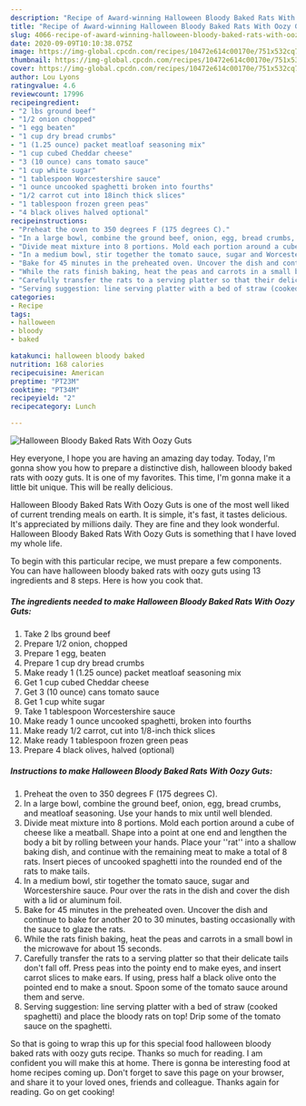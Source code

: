 ```yaml
---
description: "Recipe of Award-winning Halloween Bloody Baked Rats With Oozy Guts"
title: "Recipe of Award-winning Halloween Bloody Baked Rats With Oozy Guts"
slug: 4066-recipe-of-award-winning-halloween-bloody-baked-rats-with-oozy-guts
date: 2020-09-09T10:10:38.075Z
image: https://img-global.cpcdn.com/recipes/10472e614c00170e/751x532cq70/halloween-bloody-baked-rats-with-oozy-guts-recipe-main-photo.jpg
thumbnail: https://img-global.cpcdn.com/recipes/10472e614c00170e/751x532cq70/halloween-bloody-baked-rats-with-oozy-guts-recipe-main-photo.jpg
cover: https://img-global.cpcdn.com/recipes/10472e614c00170e/751x532cq70/halloween-bloody-baked-rats-with-oozy-guts-recipe-main-photo.jpg
author: Lou Lyons
ratingvalue: 4.6
reviewcount: 17996
recipeingredient:
- "2 lbs ground beef"
- "1/2 onion chopped"
- "1 egg beaten"
- "1 cup dry bread crumbs"
- "1 (1.25 ounce) packet meatloaf seasoning mix"
- "1 cup cubed Cheddar cheese"
- "3 (10 ounce) cans tomato sauce"
- "1 cup white sugar"
- "1 tablespoon Worcestershire sauce"
- "1 ounce uncooked spaghetti broken into fourths"
- "1/2 carrot cut into 18inch thick slices"
- "1 tablespoon frozen green peas"
- "4 black olives halved optional"
recipeinstructions:
- "Preheat the oven to 350 degrees F (175 degrees C)."
- "In a large bowl, combine the ground beef, onion, egg, bread crumbs, and meatloaf seasoning. Use your hands to mix until well blended."
- "Divide meat mixture into 8 portions. Mold each portion around a cube of cheese like a meatball. Shape into a point at one end and lengthen the body a bit by rolling between your hands. Place your &#39;&#39;rat&#39;&#39; into a shallow baking dish, and continue with the remaining meat to make a total of 8 rats. Insert pieces of uncooked spaghetti into the rounded end of the rats to make tails."
- "In a medium bowl, stir together the tomato sauce, sugar and Worcestershire sauce. Pour over the rats in the dish and cover the dish with a lid or aluminum foil."
- "Bake for 45 minutes in the preheated oven. Uncover the dish and continue to bake for another 20 to 30 minutes, basting occasionally with the sauce to glaze the rats."
- "While the rats finish baking, heat the peas and carrots in a small bowl in the microwave for about 15 seconds."
- "Carefully transfer the rats to a serving platter so that their delicate tails don&#39;t fall off. Press peas into the pointy end to make eyes, and insert carrot slices to make ears. If using, press half a black olive onto the pointed end to make a snout. Spoon some of the tomato sauce around them and serve."
- "Serving suggestion: line serving platter with a bed of straw (cooked spaghetti) and place the bloody rats on top! Drip some of the tomato sauce on the spaghetti."
categories:
- Recipe
tags:
- halloween
- bloody
- baked

katakunci: halloween bloody baked 
nutrition: 168 calories
recipecuisine: American
preptime: "PT23M"
cooktime: "PT34M"
recipeyield: "2"
recipecategory: Lunch

---
```



![Halloween Bloody Baked Rats With Oozy Guts](https://img-global.cpcdn.com/recipes/10472e614c00170e/751x532cq70/halloween-bloody-baked-rats-with-oozy-guts-recipe-main-photo.jpg)

Hey everyone, I hope you are having an amazing day today. Today, I'm gonna show you how to prepare a distinctive dish, halloween bloody baked rats with oozy guts. It is one of my favorites. This time, I'm gonna make it a little bit unique. This will be really delicious.

Halloween Bloody Baked Rats With Oozy Guts is one of the most well liked of current trending meals on earth. It is simple, it's fast, it tastes delicious. It's appreciated by millions daily. They are fine and they look wonderful. Halloween Bloody Baked Rats With Oozy Guts is something that I have loved my whole life.




To begin with this particular recipe, we must prepare a few components. You can have halloween bloody baked rats with oozy guts using 13 ingredients and 8 steps. Here is how you cook that.

<!--inarticleads1-->

##### The ingredients needed to make Halloween Bloody Baked Rats With Oozy Guts:

1. Take 2 lbs ground beef
1. Prepare 1/2 onion, chopped
1. Prepare 1 egg, beaten
1. Prepare 1 cup dry bread crumbs
1. Make ready 1 (1.25 ounce) packet meatloaf seasoning mix
1. Get 1 cup cubed Cheddar cheese
1. Get 3 (10 ounce) cans tomato sauce
1. Get 1 cup white sugar
1. Take 1 tablespoon Worcestershire sauce
1. Make ready 1 ounce uncooked spaghetti, broken into fourths
1. Make ready 1/2 carrot, cut into 1/8-inch thick slices
1. Make ready 1 tablespoon frozen green peas
1. Prepare 4 black olives, halved (optional)




<!--inarticleads2-->

##### Instructions to make Halloween Bloody Baked Rats With Oozy Guts:

1. Preheat the oven to 350 degrees F (175 degrees C).
1. In a large bowl, combine the ground beef, onion, egg, bread crumbs, and meatloaf seasoning. Use your hands to mix until well blended.
1. Divide meat mixture into 8 portions. Mold each portion around a cube of cheese like a meatball. Shape into a point at one end and lengthen the body a bit by rolling between your hands. Place your &#39;&#39;rat&#39;&#39; into a shallow baking dish, and continue with the remaining meat to make a total of 8 rats. Insert pieces of uncooked spaghetti into the rounded end of the rats to make tails.
1. In a medium bowl, stir together the tomato sauce, sugar and Worcestershire sauce. Pour over the rats in the dish and cover the dish with a lid or aluminum foil.
1. Bake for 45 minutes in the preheated oven. Uncover the dish and continue to bake for another 20 to 30 minutes, basting occasionally with the sauce to glaze the rats.
1. While the rats finish baking, heat the peas and carrots in a small bowl in the microwave for about 15 seconds.
1. Carefully transfer the rats to a serving platter so that their delicate tails don&#39;t fall off. Press peas into the pointy end to make eyes, and insert carrot slices to make ears. If using, press half a black olive onto the pointed end to make a snout. Spoon some of the tomato sauce around them and serve.
1. Serving suggestion: line serving platter with a bed of straw (cooked spaghetti) and place the bloody rats on top! Drip some of the tomato sauce on the spaghetti.




So that is going to wrap this up for this special food halloween bloody baked rats with oozy guts recipe. Thanks so much for reading. I am confident you will make this at home. There is gonna be interesting food at home recipes coming up. Don't forget to save this page on your browser, and share it to your loved ones, friends and colleague. Thanks again for reading. Go on get cooking!
